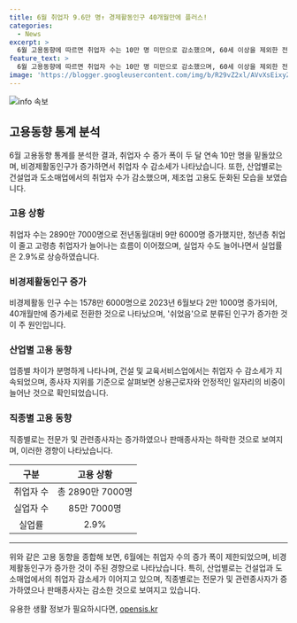 ```yaml
---
title: 6월 취업자 9.6만 명↑ 경제활동인구 40개월만에 플러스!
categories:
  - News
excerpt: >
  6월 고용동향에 따르면 취업자 수는 10만 명 미만으로 감소했으며, 60세 이상을 제외한 전 연령에서 비경제활동인구가 늘어났다. 특히 건설업과 도소매업은 취업자 수가 감소했고, 제조업 고용도 둔화된 것으로 보고되었다. 그러나 보건 및 사회복지 서비스업과 정보통신업에서는 고용이 증가했다. 또한, 15세~64세 취업자 수가 감소한 것으로 나타났으며, 실업자 수와 실업률도 증가했다. 연령별 및 산업별로 실업 상황이 다소 다르지만, 비경제활동인구가 40개월 만에 증가세로 전환했다.
feature_text: >
  6월 고용동향에 따르면 취업자 수는 10만 명 미만으로 감소했으며, 60세 이상을 제외한 전 연령에서 비경제활동인구가 늘어났다. 특히 건설업과 도소매업은 취업자 수가 감소했고, 제조업 고용도 둔화된 것으로 보고되었다. 그러나 보건 및 사회복지 서비스업과 정보통신업에서는 고용이 증가했다. 또한, 15세~64세 취업자 수가 감소한 것으로 나타났으며, 실업자 수와 실업률도 증가했다. 연령별 및 산업별로 실업 상황이 다소 다르지만, 비경제활동인구가 40개월 만에 증가세로 전환했다.
image: 'https://blogger.googleusercontent.com/img/b/R29vZ2xl/AVvXsEixyZcFfHzMRdzZMjFBmAUKJYCLCGyLL1o632UiGVXcaFdKo_bkvkuCioo0uUKlGfBVcT3P84aROyZIXSBEx3Aw5nCQ3pTgDom1WDC4m8eifvWiAmWEEVb4x6G_l8C0QH225ldMjyaFvpxGEBGNO37VmDTDMHGhJPq73UglMfDca1-0aw/s1600/blogspot.png'
---
```


<p><img src="https://blogger.googleusercontent.com/img/b/R29vZ2xl/AVvXsEixyZcFfHzMRdzZMjFBmAUKJYCLCGyLL1o632UiGVXcaFdKo_bkvkuCioo0uUKlGfBVcT3P84aROyZIXSBEx3Aw5nCQ3pTgDom1WDC4m8eifvWiAmWEEVb4x6G_l8C0QH225ldMjyaFvpxGEBGNO37VmDTDMHGhJPq73UglMfDca1-0aw/s1600/blogspot.png" alt="info 속보" /></p>

<h2 data-ke-size="size26">고용동향 통계 분석</h2>

<p data-ke-size="size16">6월 고용동향 통계를 분석한 결과, 취업자 수 증가 폭이 두 달 연속 10만 명을 밑돌았으며, 비경제활동인구가 증가하면서 취업자 수 감소세가 나타났습니다. 또한, 산업별로는 건설업과 도소매업에서의 취업자 수가 감소했으며, 제조업 고용도 둔화된 모습을 보였습니다.</p>

<h3 data-ke-size="size24">고용 상황</h3>

<p data-ke-size="size16">취업자 수는 2890만 7000명으로 전년동월대비 9만 6000명 증가했지만, 청년층 취업이 줄고 고령층 취업자가 늘어나는 흐름이 이어졌으며, 실업자 수도 늘어나면서 실업률은 2.9%로 상승하였습니다.</p>

<h3 data-ke-size="size24">비경제활동인구 증가</h3>

<p data-ke-size="size16">비경제활동 인구 수는 1578만 6000명으로 2023년 6월보다 2만 1000명 증가되어, 40개월만에 증가세로 전환한 것으로 나타났으며, '쉬었음'으로 분류된 인구가 증가한 것이 주 원인입니다.</p>

<h3 data-ke-size="size24">산업별 고용 동향</h3>

<p data-ke-size="size16">업종별 차이가 분명하게 나타나며, 건설 및 교육서비스업에서는 취업자 수 감소세가 지속되었으며, 종사자 지위를 기준으로 살펴보면 상용근로자와 안정적인 일자리의 비중이 늘어난 것으로 확인되었습니다.</p>

<h3 data-ke-size="size24">직종별 고용 동향</h3>

<p data-ke-size="size16">직종별로는 전문가 및 관련종사자는 증가하였으나 판매종사자는 하락한 것으로 보여지며, 이러한 경향이 나타났습니다.</p>

<table>
    <thead>
        <tr>
            <th style="text-align: center;">구분</th>
            <th style="text-align: center;">고용 상황</th>
        </tr>
    </thead>
    <tbody>
        <tr>
            <td style="text-align: center;">취업자 수</td>
            <td style="text-align: center;">총 2890만 7000명</td>
        </tr>
        <tr>
            <td style="text-align: center;">실업자 수</td>
            <td style="text-align: center;">85만 7000명</td>
        </tr>
        <tr>
            <td style="text-align: center;">실업률</td>
            <td style="text-align: center;">2.9%</td>
        </tr>
    </tbody>
</table>

<hr>

<p data-ke-size="size16">위와 같은 고용 동향을 종합해 보면, 6월에는 취업자 수의 증가 폭이 제한되었으며, 비경제활동인구가 증가한 것이 주된 경향으로 나타났습니다. 특히, 산업별로는 건설업과 도소매업에서의 취업자 감소세가 이어지고 있으며, 직종별로는 전문가 및 관련종사자가 증가하였으나 판매종사자는 감소한 것으로 보여지고 있습니다.</p>
유용한 생활 정보가 필요하시다면, <a href="https://opensis.kr" rel="dofollow">opensis.kr</a>


